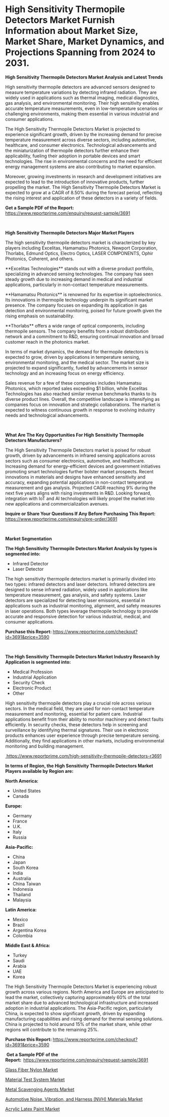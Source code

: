 <p><h1>High Sensitivity Thermopile Detectors Market Furnish Information about Market Size, Market Share, Market Dynamics, and Projections Spanning from 2024 to 2031.</h1></p><p><strong>High Sensitivity Thermopile Detectors Market Analysis and Latest Trends</strong></p>
<p><p>High sensitivity thermopile detectors are advanced sensors designed to measure temperature variations by detecting infrared radiation. They are widely used in applications such as thermal imaging, medical diagnostics, gas analysis, and environmental monitoring. Their high sensitivity enables accurate temperature measurements, even in low-temperature scenarios or challenging environments, making them essential in various industrial and consumer applications.</p><p>The High Sensitivity Thermopile Detectors Market is projected to experience significant growth, driven by the increasing demand for precise temperature measurement across diverse sectors, including automotive, healthcare, and consumer electronics. Technological advancements and the miniaturization of thermopile detectors further enhance their applicability, fueling their adoption in portable devices and smart technologies. The rise in environmental concerns and the need for efficient energy management systems are also contributing to market expansion.</p><p>Moreover, growing investments in research and development initiatives are expected to lead to the introduction of innovative products, further propelling the market. The High Sensitivity Thermopile Detectors Market is expected to grow at a CAGR of 8.50% during the forecast period, reflecting the rising interest and application of these detectors in a variety of fields.</p></p>
<p><strong>Get a Sample PDF of the Report:&nbsp;</strong> <a href="https://www.reportprime.com/enquiry/request-sample/3691">https://www.reportprime.com/enquiry/request-sample/3691</a></p>
<p>&nbsp;</p>
<p><strong>High Sensitivity Thermopile Detectors Major Market Players</strong></p>
<p><p>The high sensitivity thermopile detectors market is characterized by key players including Excelitas, Hamamatsu Photonics, Newport Corporation, Thorlabs, Edmund Optics, Electro Optics, LASER COMPONENTS, Ophir Photonics, Coherent, and others. </p><p>**Excelitas Technologies** stands out with a diverse product portfolio, specializing in advanced sensing technologies. The company has seen steady growth due to increasing demand in medical and industrial applications, particularly in non-contact temperature measurements.</p><p>**Hamamatsu Photonics** is renowned for its expertise in optoelectronics. Its innovations in thermopile technology underpin its significant market presence. The company focuses on expanding its application in gas detection and environmental monitoring, poised for future growth given the rising emphasis on sustainability.</p><p>**Thorlabs** offers a wide range of optical components, including thermopile sensors. The company benefits from a robust distribution network and a commitment to R&D, ensuring continual innovation and broad customer reach in the photonics market.</p><p>In terms of market dynamics, the demand for thermopile detectors is expected to grow, driven by applications in temperature sensing, environmental monitoring, and the medical sector. The market size is projected to expand significantly, fueled by advancements in sensor technology and an increasing focus on energy efficiency.</p><p>Sales revenue for a few of these companies includes Hamamatsu Photonics, which reported sales exceeding $1 billion, while Excelitas Technologies has also reached similar revenue benchmarks thanks to its diverse product lines. Overall, the competitive landscape is intensifying as companies focus on innovation and strategic collaborations. The market is expected to witness continuous growth in response to evolving industry needs and technological advancements.</p></p>
<p>&nbsp;</p>
<p><strong>What Are The Key Opportunities For High Sensitivity Thermopile Detectors Manufacturers?</strong></p>
<p><p>The High Sensitivity Thermopile Detectors market is poised for robust growth, driven by advancements in infrared sensing applications across sectors such as consumer electronics, automotive, and healthcare. Increasing demand for energy-efficient devices and government initiatives promoting smart technologies further bolster market prospects. Recent innovations in materials and designs have enhanced sensitivity and accuracy, expanding potential applications in non-contact temperature measurement and gas analysis. Projected CAGR reaching 9% during the next five years aligns with rising investments in R&D. Looking forward, integration with IoT and AI technologies will likely propel the market into new applications and commercialization avenues.</p></p>
<p><strong>Inquire or Share Your Questions If Any Before Purchasing This Report:</strong> <a href="https://www.reportprime.com/enquiry/pre-order/3691">https://www.reportprime.com/enquiry/pre-order/3691</a></p>
<p>&nbsp;</p>
<p><strong>Market Segmentation</strong></p>
<p><strong>The High Sensitivity Thermopile Detectors Market Analysis by types is segmented into:</strong></p>
<p><ul><li>Infrared Detector</li><li>Laser Detector</li></ul></p>
<p><p>The high sensitivity thermopile detectors market is primarily divided into two types: infrared detectors and laser detectors. Infrared detectors are designed to sense infrared radiation, widely used in applications like temperature measurement, gas analysis, and safety systems. Laser detectors are specialized for detecting laser emissions, essential in applications such as industrial monitoring, alignment, and safety measures in laser operations. Both types leverage thermopile technology to provide accurate and responsive detection for various industrial, medical, and consumer applications.</p></p>
<p><strong>Purchase this Report:&nbsp;</strong><a href="https://www.reportprime.com/checkout?id=3691&price=3590">https://www.reportprime.com/checkout?id=3691&price=3590</a></p>
<p>&nbsp;</p>
<p><strong>The High Sensitivity Thermopile Detectors Market Industry Research by Application is segmented into:</strong></p>
<p><ul><li>Medical Profession</li><li>Industrial Application</li><li>Security Check</li><li>Electronic Product</li><li>Other</li></ul></p>
<p><p>High sensitivity thermopile detectors play a crucial role across various sectors. In the medical field, they are used for non-contact temperature measurement and monitoring, essential for patient care. Industrial applications benefit from their ability to monitor machinery and detect faults efficiently. In security checks, these detectors help in screening and surveillance by identifying thermal signatures. Their use in electronic products enhances user experience through precise temperature sensing. Additionally, they find applications in other markets, including environmental monitoring and building management.</p></p>
<p><a href="https://www.reportprime.com/high-sensitivity-thermopile-detectors-r3691">&nbsp;https://www.reportprime.com/high-sensitivity-thermopile-detectors-r3691</a></p>
<p><strong>In terms of Region, the High Sensitivity Thermopile Detectors Market Players available by Region are:</strong></p>
<p>
    <p> <strong> North America: </strong>
        <ul>
            <li>United States</li>
            <li>Canada</li>
        </ul>
        </p> 
    <p> <strong> Europe: </strong>
        <ul>
            <li>Germany</li>
            <li>France</li>
            <li>U.K.</li>
            <li>Italy</li>
            <li>Russia</li>
        </ul>
        </p> 
    <p> <strong> Asia-Pacific: </strong>
        <ul>
            <li>China</li>
            <li>Japan</li>
            <li>South Korea</li>
            <li>India</li>
            <li>Australia</li>
            <li>China Taiwan</li>
            <li>Indonesia</li>
            <li>Thailand</li>
            <li>Malaysia</li>
        </ul>
        </p> 
    <p> <strong> Latin America: </strong>
        <ul>
            <li>Mexico</li>
            <li>Brazil</li>
            <li>Argentina Korea</li>
            <li>Colombia</li>
        </ul>
        </p> 
    <p> <strong> Middle East & Africa: </strong>
        <ul>
            <li>Turkey</li>
            <li>Saudi</li>
            <li>Arabia</li>
            <li>UAE</li>
            <li>Korea</li>
        </ul>
    </p>
    </p>
<p><p>The High Sensitivity Thermopile Detectors Market is experiencing robust growth across various regions. North America and Europe are anticipated to lead the market, collectively capturing approximately 60% of the total market share due to advanced technological infrastructure and increased adoption in industrial applications. The Asia-Pacific region, particularly China, is expected to show significant growth, driven by expanding manufacturing capabilities and rising demand for thermal sensing solutions. China is projected to hold around 15% of the market share, while other regions will contribute to the remaining 25%.</p></p>
<p><strong>Purchase this Report: </strong><a href="https://www.reportprime.com/checkout?id=3691&price=3590">https://www.reportprime.com/checkout?id=3691&price=3590</a></p>
<p>&nbsp;<strong>Get a Sample PDF of the Report:&nbsp;&nbsp;</strong><a href="https://www.reportprime.com/enquiry/request-sample/3691">https://www.reportprime.com/enquiry/request-sample/3691</a></p>
<p><strong></strong></p>
<p><p><a href="https://www.linkedin.com/pulse/navigating-glass-fiber-nylon-market-expert-analysis-forecast-zdn0f?trackingId=3pdyKR0KS6adfqhpXfuEAQ%3D%3D">Glass Fiber Nylon Market</a></p><p><a href="https://www.linkedin.com/pulse/material-test-system-market-outlook-complete-industry-analysis-c738e?trackingId=MuD0lQlbQj61PAVK4LvJQw%3D%3D">Material Test System Market</a></p><p><a href="https://issuu.com/reportprime-2/docs/metal-scavenging-agents-market-size_f711c209c76b0b">Metal Scavenging Agents Market</a></p><p><a href="https://issuu.com/reportprime-2/docs/automotive-noise-vibration-and-harn_f52c1369866d02">Automotive Noise, Vibration, and Harness (NVH) Materials Market</a></p><p><a href="https://www.linkedin.com/pulse/global-acrylic-latex-paint-industry-types-applications-market-a4qnf?trackingId=YeqZarB4RXi5dle29bB5Gg%3D%3D">Acrylic Latex Paint Market</a></p></p>